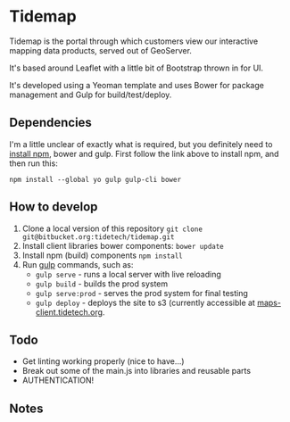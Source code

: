 # Tidemap

Tidemap is the portal through which customers view our interactive mapping data products, served out of GeoServer.

It's based around Leaflet with a little bit of Bootstrap thrown in for UI.

It's developed using a Yeoman template and uses Bower for package management and Gulp for build/test/deploy.
## Dependencies
I'm a little unclear of exactly what is required, but you definitely need to [install npm](http://blog.npmjs.org/post/85484771375/how-to-install-npm), bower and gulp. First follow the link above to install npm, and then run this:

`npm install --global yo gulp gulp-cli bower`
 
## How to develop
1. Clone a local version of this repository `git clone git@bitbucket.org:tidetech/tidemap.git`
2. Install client libraries bower components: `bower update`
3. Install npm (build) components `npm install`
4. Run [gulp](http://gulpjs.com/) commands, such as:
    * `gulp serve` - runs a local server with live reloading
    * `gulp build` - builds the prod system
    * `gulp serve:prod` - serves the prod system for final testing
    * `gulp deploy` - deploys the site to s3 (currently accessible at [maps-client.tidetech.org](maps-client.tidetech.org).

## Todo
* Get linting working properly (nice to have...)
* Break out some of the main.js into libraries and reusable parts
* AUTHENTICATION!

## Notes